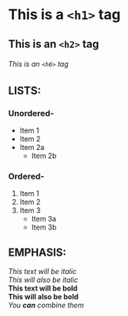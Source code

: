 # This is a `<h1>` tag
## This is an `<h2>` tag  
###### This is an `<h6>` tag  

## LISTS:  
### Unordered-  
* Item 1  
* Item 2  
* Item 2a   
    * Item 2b  
### Ordered-  
1. Item 1  
2. Item 2   
3. Item 3    
    * Item 3a     
    * Item 3b    
    
## EMPHASIS:
*This text will be italic*  
_This will also be italic_  
**This text will be bold**   
__This will also be bold__  
*You **can** combine them*
